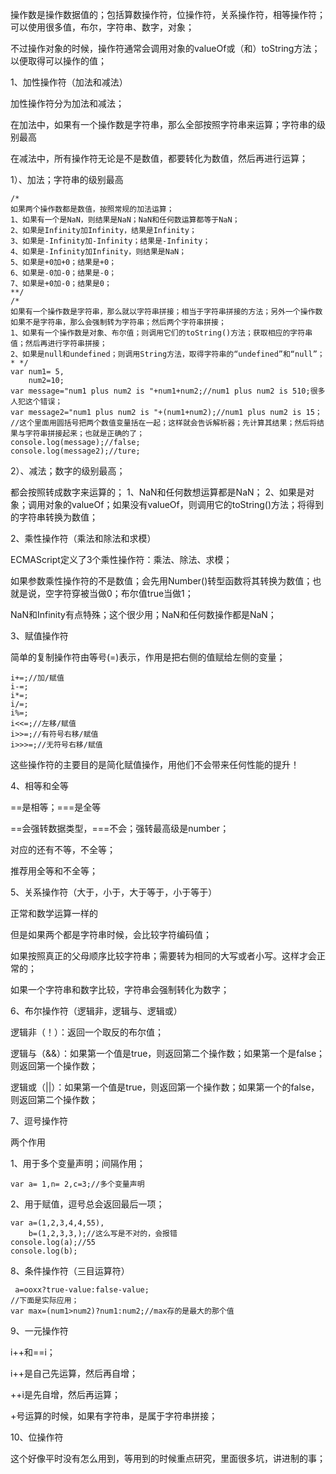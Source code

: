 操作数是操作数据值的；包括算数操作符，位操作符，关系操作符，相等操作符；可以使用很多值，布尔，字符串、数字，对象；

不过操作对象的时候，操作符通常会调用对象的valueOf或（和）toString方法；以便取得可以操作的值；


1、加性操作符（加法和减法）

加性操作符分为加法和减法；

在加法中，如果有一个操作数是字符串，那么全部按照字符串来运算；字符串的级别最高

在减法中，所有操作符无论是不是数值，都要转化为数值，然后再进行运算；

1）、加法；字符串的级别最高
``` 
/*
如果两个操作数都是数值，按照常规的加法运算；
1、如果有一个是NaN，则结果是NaN；NaN和任何数运算都等于NaN；
2、如果是Infinity加Infinity，结果是Infinity；
3、如果是-Infinity加-Infinity；结果是-Infinity；
4、如果是-Infinity加Infinity，则结果是NaN；
5、如果是+0加+0；结果是+0；
6、如果是-0加-0；结果是-0；
7、如果是+0加-0；结果是0；
**/
/*
如果有一个操作数是字符串，那么就以字符串拼接；相当于字符串拼接的方法；另外一个操作数如果不是字符串，那么会强制转为字符串；然后两个字符串拼接；
1、如果有一个操作数是对象、布尔值；则调用它们的toString()方法；获取相应的字符串值；然后再进行字符串拼接；
2、如果是null和undefined；则调用String方法，取得字符串的“undefined”和“null”；
* */
var num1= 5,
    num2=10;
var message="num1 plus num2 is "+num1+num2;//num1 plus num2 is 510;很多人犯这个错误；
var message2="num1 plus num2 is "+(num1+num2);//num1 plus num2 is 15；
//这个里面用圆括号把两个数值变量括在一起；这样就会告诉解析器；先计算其结果；然后将结果与字符串拼接起来；也就是正确的了；
console.log(message);//false;
console.log(message2);//ture;
```

2）、减法；数字的级别最高；

都会按照转成数字来运算的；
1、NaN和任何数想运算都是NaN；
2、如果是对象；调用对象的valueOf；如果没有valueOf，则调用它的toString()方法；将得到的字符串转换为数值；
 

2、乘性操作符（乘法和除法和求模）

ECMAScript定义了3个乘性操作符：乘法、除法、求模；

如果参数乘性操作符的不是数值；会先用Number()转型函数将其转换为数值；也就是说，空字符穿被当做0；布尔值true当做1；

NaN和Infinity有点特殊；这个很少用；NaN和任何数操作都是NaN；

3、赋值操作符

简单的复制操作符由等号(=)表示，作用是把右侧的值赋给左侧的变量；
```
i+=;//加/赋值
i-=;
i*=;
i/=;
i%=;
i<<=;//左移/赋值
i>>=;//有符号右移/赋值
i>>>=;//无符号右移/赋值
```
这些操作符的主要目的是简化赋值操作，用他们不会带来任何性能的提升！

4、相等和全等

==是相等；===是全等

==会强转数据类型，===不会；强转最高级是number；

对应的还有不等，不全等；

推荐用全等和不全等；

5、关系操作符（大于，小于，大于等于，小于等于）

正常和数学运算一样的

但是如果两个都是字符串时候，会比较字符编码值；

如果按照真正的父母顺序比较字符串；需要转为相同的大写或者小写。这样才会正常的；

如果一个字符串和数字比较，字符串会强制转化为数字；

6、布尔操作符（逻辑非，逻辑与、逻辑或）

逻辑非（！）：返回一个取反的布尔值；

逻辑与（&&）：如果第一个值是true，则返回第二个操作数；如果第一个是false；则返回第一个操作数；

逻辑或（||）：如果第一个值是true，则返回第一个操作数；如果第一个的false，则返回第二个操作数；

7、逗号操作符

两个作用

1、用于多个变量声明；间隔作用；
```
var a= 1,n= 2,c=3;//多个变量声明
```
2、用于赋值，逗号总会返回最后一项；
```
var a=(1,2,3,4,4,55),
    b=(1,2,3,3,);//这么写是不对的，会报错
console.log(a);//55
console.log(b);
```
8、条件操作符（三目运算符）
```
 a=ooxx?true-value:false-value;
//下面是实际应用；
var max=(num1>num2)?num1:num2;//max存的是最大的那个值
```

9、一元操作符

i++和==i；

i++是自己先运算，然后再自增；

++i是先自增，然后再运算；

+号运算的时候，如果有字符串，是属于字符串拼接；

10、位操作符

这个好像平时没有怎么用到，等用到的时候重点研究，里面很多坑，讲进制的事；
